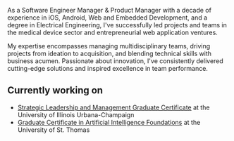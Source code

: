As a Software Engineer Manager & Product Manager with a decade of experience in iOS, Android, Web and Embedded Development, and a degree in Electrical Engineering, I've successfully led projects and teams in the medical device sector and entrepreneurial web application ventures.

My expertise encompasses managing multidisciplinary teams, driving projects from ideation to acquisition, and blending technical skills with business acumen. Passionate about innovation, I've consistently delivered cutting-edge solutions and inspired excellence in team performance.

## Currently working on

- [Strategic Leadership and Management Graduate Certificate](https://giesonline.illinois.edu/credential/strategic-leadership-and-management-graduate-certificate) at the University of Illinois Urbana-Champaign
- [Graduate Certificate in Artificial Intelligence Foundations](https://software.stthomas.edu/degree/certificates/artificial-intelligence/) at the University of St. Thomas

